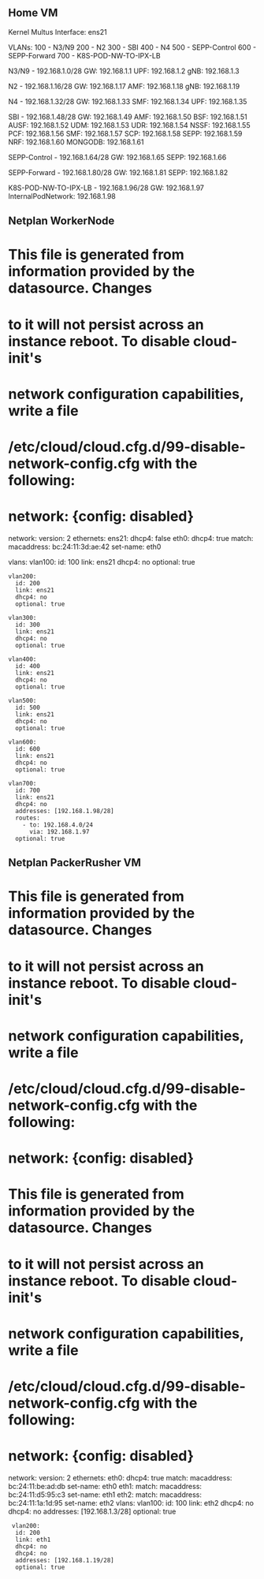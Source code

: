 ## Home VM

Kernel Multus Interface: ens21

VLANs:
    100 - N3/N9
    200 - N2
    300 - SBI
    400 - N4
    500 - SEPP-Control
    600 - SEPP-Forward
    700 - K8S-POD-NW-TO-IPX-LB

N3/N9 - 192.168.1.0/28
    GW: 192.168.1.1
    UPF: 192.168.1.2
    gNB: 192.168.1.3

N2 - 192.168.1.16/28
    GW: 192.168.1.17
    AMF: 192.168.1.18
    gNB: 192.168.1.19

N4 - 192.168.1.32/28
    GW: 192.168.1.33
    SMF: 192.168.1.34
    UPF: 192.168.1.35

SBI - 192.168.1.48/28
    GW: 192.168.1.49
    AMF: 192.168.1.50
    BSF: 192.168.1.51
    AUSF: 192.168.1.52
    UDM: 192.168.1.53
    UDR: 192.168.1.54
    NSSF: 192.168.1.55
    PCF: 192.168.1.56
    SMF: 192.168.1.57
    SCP: 192.168.1.58
    SEPP: 192.168.1.59
    NRF: 192.168.1.60
    MONGODB: 192.168.1.61

SEPP-Control - 192.168.1.64/28
    GW: 192.168.1.65
    SEPP: 192.168.1.66

SEPP-Forward - 192.168.1.80/28
    GW: 192.168.1.81
    SEPP: 192.168.1.82

K8S-POD-NW-TO-IPX-LB - 192.168.1.96/28
    GW: 192.168.1.97
    InternalPodNetwork: 192.168.1.98

## Netplan WorkerNode
# This file is generated from information provided by the datasource. Changes
# to it will not persist across an instance reboot. To disable cloud-init's
# network configuration capabilities, write a file
# /etc/cloud/cloud.cfg.d/99-disable-network-config.cfg with the following:
# network: {config: disabled}

network:
  version: 2
  ethernets:
    ens21:
      dhcp4: false
    eth0:
      dhcp4: true
      match:
        macaddress: bc:24:11:3d:ae:42
      set-name: eth0

  vlans:
    vlan100:
      id: 100
      link: ens21
      dhcp4: no
      optional: true

    vlan200:
      id: 200
      link: ens21
      dhcp4: no
      optional: true

    vlan300:
      id: 300
      link: ens21
      dhcp4: no
      optional: true

    vlan400:
      id: 400
      link: ens21
      dhcp4: no
      optional: true

    vlan500:
      id: 500
      link: ens21
      dhcp4: no
      optional: true

    vlan600:
      id: 600
      link: ens21
      dhcp4: no
      optional: true

    vlan700:
      id: 700
      link: ens21
      dhcp4: no
      addresses: [192.168.1.98/28]
      routes:
        - to: 192.168.4.0/24
          via: 192.168.1.97
      optional: true

## Netplan PackerRusher VM
# This file is generated from information provided by the datasource. Changes
# to it will not persist across an instance reboot. To disable cloud-init's
# network configuration capabilities, write a file
# /etc/cloud/cloud.cfg.d/99-disable-network-config.cfg with the following:
# network: {config: disabled}

# This file is generated from information provided by the datasource.  Changes
# to it will not persist across an instance reboot.  To disable cloud-init's
# network configuration capabilities, write a file
# /etc/cloud/cloud.cfg.d/99-disable-network-config.cfg with the following:
# network: {config: disabled}
network:
    version: 2
    ethernets:
        eth0:
            dhcp4: true
            match:
                macaddress: bc:24:11:be:ad:db
            set-name: eth0
        eth1:
            match:
                macaddress: bc:24:11:d5:95:c3
            set-name: eth1
        eth2:
            match:
                macaddress: bc:24:11:1a:1d:95
            set-name: eth2
    vlans:
     vlan100:
      id: 100
      link: eth2
      dhcp4: no
      dhcp4: no
      addresses: [192.168.1.3/28]
      optional: true

     vlan200:
      id: 200
      link: eth1
      dhcp4: no
      dhcp4: no
      addresses: [192.168.1.19/28]
      optional: true